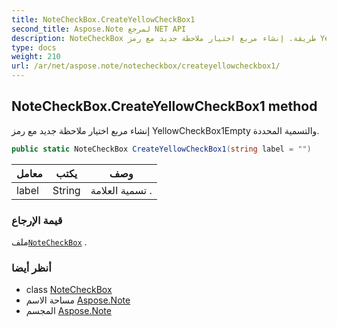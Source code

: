 ```yaml
---
title: NoteCheckBox.CreateYellowCheckBox1
second_title: Aspose.Note لمرجع NET API
description: NoteCheckBox طريقة. إنشاء مربع اختيار ملاحظة جديد مع رمز YellowCheckBox1Empty والتسمية المحددة.
type: docs
weight: 210
url: /ar/net/aspose.note/notecheckbox/createyellowcheckbox1/
---
```

## NoteCheckBox.CreateYellowCheckBox1 method

إنشاء مربع اختيار ملاحظة جديد مع رمز YellowCheckBox1Empty والتسمية المحددة.

```csharp
public static NoteCheckBox CreateYellowCheckBox1(string label = "")
```

| معامل | يكتب | وصف |
| --- | --- | --- |
| label | String | تسمية العلامة . |

### قيمة الإرجاع

ملف[`NoteCheckBox`](../) .

### أنظر أيضا

* class [NoteCheckBox](../)
* مساحة الاسم [Aspose.Note](../../notecheckbox/)
* المجسم [Aspose.Note](../../../)


